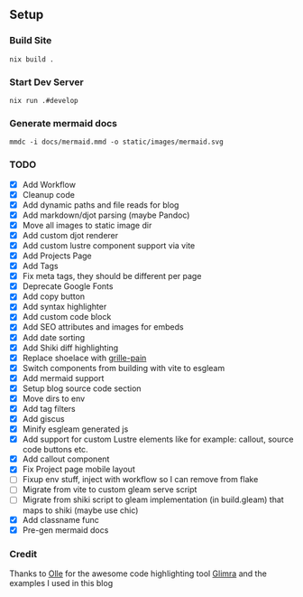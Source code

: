 ## Setup

### Build Site
`nix build .`

### Start Dev Server

`nix run .#develop`

### Generate mermaid docs

`mmdc -i docs/mermaid.mmd -o static/images/mermaid.svg`

### TODO

- [x] Add Workflow
- [x] Cleanup code
- [x] Add dynamic paths and file reads for blog
- [x] Add markdown/djot parsing (maybe Pandoc)
- [x] Move all images to static image dir
- [x] Add custom djot renderer
- [x] Add custom lustre component support via vite
- [x] Add Projects Page
- [x] Add Tags
- [x] Fix meta tags, they should be different per page
- [x] Deprecate Google Fonts
- [x] Add copy button
- [x] Add syntax highlighter
- [x] Add custom code block
- [x] Add SEO attributes and images for embeds
- [x] Add date sorting
- [x] Add Shiki diff highlighting
- [x] Replace shoelace with [grille-pain](https://github.com/ghivert/grille-pain)
- [x] Switch components from building with vite to esgleam
- [x] Add mermaid support
- [x] Setup blog source code section
- [x] Move dirs to env
- [x] Add tag filters
- [x] Add giscus
- [x] Minify esgleam generated js
- [x] Add support for custom Lustre elements like for example: callout, source code buttons etc.
- [x] Add callout component
- [x] Fix Project page mobile layout
- [ ] Fixup env stuff, inject with workflow so I can remove from flake
- [ ] Migrate from vite to custom gleam serve script
- [ ] Migrate from shiki script to gleam implementation (in build.gleam) that maps to shiki (maybe use chic)
- [x] Add classname func
- [x] Pre-gen mermaid docs

### Credit

Thanks to [Olle](https://github.com/ollema) for the awesome code highlighting tool [Glimra](https://github.com/ollema/glimra) and the examples I used in this blog
